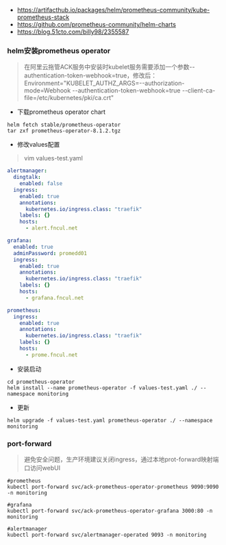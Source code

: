 * https://artifacthub.io/packages/helm/prometheus-community/kube-prometheus-stack
* https://github.com/prometheus-community/helm-charts
* https://blog.51cto.com/billy98/2355587

### helm安装prometheus operator
> 在阿里云拖管ACK服务中安装时kubelet服务需要添加一个参数--authentication-token-webhook=true，修改后：
Environment="KUBELET_AUTHZ_ARGS=--authorization-mode=Webhook --authentication-token-webhook=true --client-ca-file=/etc/kubernetes/pki/ca.crt"
* 下载prometheus operator chart
```
helm fetch stable/prometheus-operator
tar zxf prometheus-operator-8.1.2.tgz
```

* 修改values配置
>vim values-test.yaml
```yml
alertmanager:
  dingtalk:
    enabled: false
  ingress:
    enabled: true
    annotations: 
      kubernetes.io/ingress.class: "traefik"
    labels: {}
    hosts: 
      - alert.fncul.net

grafana:
  enabled: true
  adminPassword: promedd01
  ingress:
    enabled: true
    annotations: 
      kubernetes.io/ingress.class: "traefik"
    labels: {}
    hosts: 
      - grafana.fncul.net

prometheus:
  ingress:
    enabled: true
    annotations: 
      kubernetes.io/ingress.class: "traefik"
    labels: {}
    hosts: 
      - prome.fncul.net
```


* 安装启动
```
cd prometheus-operator
helm install --name prometheus-operator -f values-test.yaml ./ --namespace monitoring
```

* 更新
```
helm upgrade -f values-test.yaml prometheus-operator ./ --namespace monitoring
```


### port-forward
>避免安全问题，生产环境建议关闭ingress，通过本地prot-forward映射端口访问webUI
```
#prometheus
kubectl port-forward svc/ack-prometheus-operator-prometheus 9090:9090 -n monitoring

#grafana
kubectl port-forward svc/ack-prometheus-operator-grafana 3000:80 -n monitoring

#alertmanager
kubectl port-forward svc/alertmanager-operated 9093 -n monitoring
```